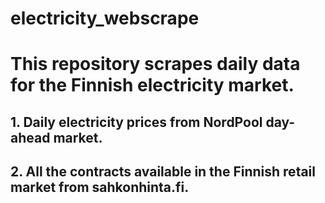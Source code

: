 # electricity_webscrape

# This repository scrapes daily data for the Finnish electricity market.

## 1. Daily electricity prices from NordPool day-ahead market.

## 2. All the contracts available in the Finnish retail market from sahkonhinta.fi.
